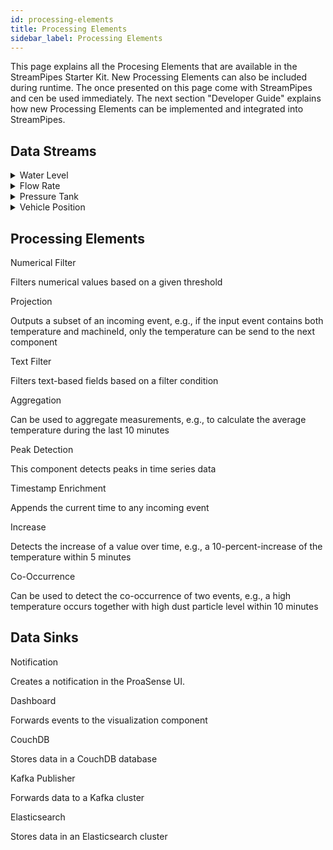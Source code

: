 ```yaml
---
id: processing-elements
title: Processing Elements
sidebar_label: Processing Elements
---
```


This page explains all the Procesing Elements that are available in the StreamPipes Starter Kit.
New Processing Elements can also be included during runtime.
The once presented on this page come with StreamPipes and cen be used immediately. 
The next section "Developer Guide" explains how new Processing Elements can be implemented and integrated into StreamPipes.

## Data Streams

<details class="info">
<summary>Water Level</summary>

	 	Example Event
		  {
				"underflow": false,
				"overflow": false,
				"level": 74.2184,
				"timestamp": 1515450274503,
				"sensorId": "level01"
			}
</details>

<details class="info">
<summary>Flow Rate</summary>

		Example Event:
			{
				"mass_flow":5.344,
				"temperature":45.8665,
				"timestamp":1515450053387,
				"sensorId":"flowrate01"
			}
</details>

<details class="info">
<summary>Pressure Tank</summary>

    Example Event:
		{
			"pressure": 57.1648,
			"timestamp": 1515450424800,
			"sensorId": "pressure01"
		}
</details>

<details class="info">
<summary>Vehicle Position</summary>
 		Example Event:
		{
			"latitude": 40.7551,
			"plateNumber": "level02",
			"timestamp": 1515450606449,
			"longitude": -73.953
		}
</details>
    
## Processing Elements

<div class="admonition info">
<div class="admonition-title">Numerical Filter</div>
<p>Filters numerical values based on a given threshold</p>
</div>

<div class="admonition info">
<div class="admonition-title">Projection</div>
<p>Outputs a subset of an incoming event, e.g., if the input event contains both temperature and machineId, only the temperature can be send to the next component</p>
</div>

<div class="admonition info">
<div class="admonition-title">Text Filter</div>
<p>Filters text-based fields based on a filter condition</p>
</div>

<div class="admonition info">
<div class="admonition-title">Aggregation</div>
<p> Can be used to aggregate measurements, e.g., to calculate the average temperature during the last 10 minutes</p>
</div>

<div class="admonition info">
<div class="admonition-title">Peak Detection</div>
<p>This component detects peaks in time series data</p>
</div>

<div class="admonition info">
<div class="admonition-title">Timestamp Enrichment</div>
<p>Appends the current time to any incoming event</p>
</div>

<div class="admonition info">
<div class="admonition-title">Increase</div>
<p>Detects the increase of a value over time, e.g., a 10-percent-increase of the temperature within 5 minutes</p>
</div>

<div class="admonition info">
<div class="admonition-title">Co-Occurrence</div>
<p>Can be used to detect the co-occurrence of two events, e.g., a high temperature occurs together with high dust particle level within 10 minutes
</p>
</div>

## Data Sinks

<div class="admonition info">
<div class="admonition-title">Notification</div>
<p>Creates a notification in the ProaSense UI.</p>
</div>

<div class="admonition info">
<div class="admonition-title">Dashboard</div>
<p>Forwards events to the visualization component</p>
</div>

<div class="admonition info">
<div class="admonition-title">CouchDB</div>
<p>Stores data in a CouchDB database</p>
</div>

<div class="admonition info">
<div class="admonition-title">Kafka Publisher</div>
<p>Forwards data to a Kafka cluster</p>
</div>

<div class="admonition info">
<div class="admonition-title">Elasticsearch</div>
<p>Stores data in an Elasticsearch cluster</p>
</div>

